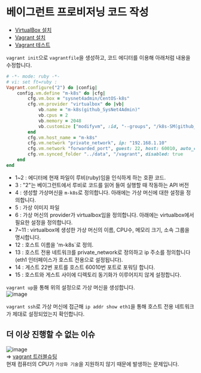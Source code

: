 # 베이그런트 프로비저닝 코드 작성

- [VirtualBox 설치](https://github.com/khyup0629/docker-kubernetes/blob/main/Docker/VirtualBox_and_Vagrant_Installation.md#%EB%B2%84%EC%B6%94%EC%96%BC%EB%B0%95%EC%8A%A4virtualbox-%EC%84%A4%EC%B9%98)
- [Vagrant 설치](https://github.com/khyup0629/docker-kubernetes/blob/main/Docker/VirtualBox_and_Vagrant_Installation.md#%EB%B2%A0%EC%9D%B4%EA%B7%B8%EB%9F%B0%ED%8A%B8vagrant-%EC%84%A4%EC%B9%98)
- [Vagrant 테스트](https://github.com/khyup0629/docker-kubernetes/blob/main/Docker/VirtualBox_and_Vagrant_Installation.md#%EB%B2%A0%EC%9D%B4%EA%B7%B8%EB%9F%B0%ED%8A%B8-%EA%B5%AC%EC%84%B1-%EB%B0%8F-%ED%85%8C%EC%8A%A4%ED%8A%B8)

`vagrant init`으로 `vagrantfile`을 생성하고, 코드 에디터를 이용해 아래처럼 내용을 수정합니다.

``` ruby
# -*- mode: ruby -*-
# vi: set ft=ruby :
Vagrant.configure("2") do |config|
	config.vm.define "m-k8s" do |cfg|
		cfg.vm.box = "sysnet4admin/CentOS-k8s"
		cfg.vm.provider "virtualbox" do |vb|
			vb.name = "m-k8s(github_SysNet4Admin)"
			vb.cpus = 2
			vb.memory = 2048
			vb.customize ["modifyvm", :id, "--groups", "/k8s-SM(github_SysNet4Admin)"]
		end
		cfg.vm.host_name = "m-k8s"
		cfg.vm.network "private_network", ip: "192.168.1.10"
		cfg.vm.network "forwarded_port", guest: 22, host: 60010, auto_correct: true, id: "ssh"
		cfg.vm.synced_folder "../data", "/vagrant", disabled: true
	end	
end
```   
- 1~2 : 에디터에 현재 파일이 루비(ruby)임을 인식하게 하는 호환 코드.
- 3 : "2"는 베이그런트에서 루비로 코드를 읽어 들여 실행할 때 작동하는 API 버전
- 4 : 생성할 가상머신을 `m-k8s`로 정의합니다. 아래에는 가상 머신에 대한 설정을 정의합니다.
- 5 : 가상 이미지 파일
- 6 : 가상 머신의 provider가 virtualbox임을 정의합니다. 아래에는 virtualbox에서 필요한 설정을 정의합니다.
- 7~11 : virtualbox에 생성한 가상 머신의 이름, CPU수, 메모리 크기, 소속 그룹을 명시합니다.
- 12 : 호스트 이름을 'm-k8s`로 정의.
- 13 : 호스트 전용 네트워크를 private_network로 정의하고 ip 주소를 정의합니다(eth1 인터페이스가 호스트 전용으로 설정됩니다).
- 14 : 게스트 22번 포트를 호스트 60010번 포트로 포워딩 합니다.
- 15 : 호스트와 게스트 사이에 디렉토리 동기화가 이루어지지 않게 설정합니다.

`vagrant up`을 통해 위의 설정으로 가상 머신을 생성합니다.   
![image](https://user-images.githubusercontent.com/43658658/151112532-c491f05f-58a5-4fcc-94a6-ec56b8b6c320.png)

`vagrant ssh`로 가상 머신에 접근해 `ip addr show eth1`을 통해 호스트 전용 네트워크가 제대로 설정되었는지 확인합니다.   

## 더 이상 진행할 수 없는 이슈

![image](https://user-images.githubusercontent.com/43658658/151116709-71a75836-6c2a-42a8-aead-dcdfd4269de6.png)   
=> [vagrant 트러블슈팅](https://fellowship.hackbrightacademy.com/materials/resources/vagrant-troubleshooting/)   
현재 컴퓨터의 CPU가 `가상화 기술`을 지원하지 않기 때문에 발생하는 문제입니다.







